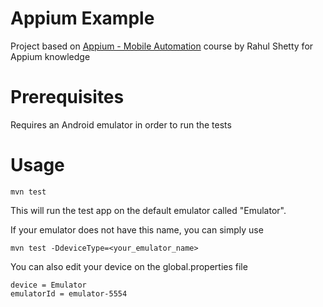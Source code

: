 # Appium Example

Project based on [Appium - Mobile Automation](https://www.udemy.com/course/mobile-automation-using-appiumselenium-3/) course by Rahul Shetty for Appium knowledge

# Prerequisites

Requires an Android emulator in order to run the tests

# Usage

```
mvn test
```
This will run the test app on the default emulator called "Emulator".

If your emulator does not have this name, you can simply use

```
mvn test -DdeviceType=<your_emulator_name>
```

You can also edit your device on the global.properties file

```
device = Emulator
emulatorId = emulator-5554
```

